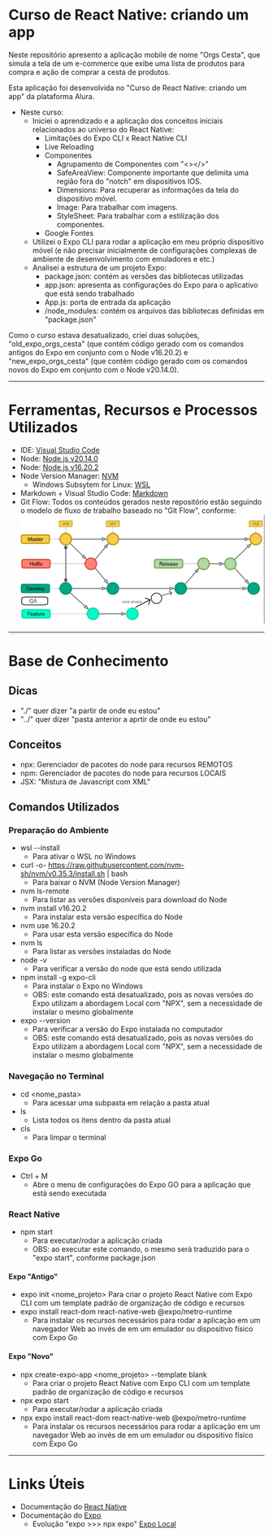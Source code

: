# Curso de React Native: criando um app
Neste repositório apresento a aplicação mobile de nome "Orgs Cesta", que simula a tela de um e-commerce que exibe uma lista de produtos para compra e ação de comprar a cesta de produtos.

Esta aplicação foi desenvolvida no "Curso de React Native: criando um app" da plataforma Alura.
- Neste curso:
  - Iniciei o aprendizado e a aplicação dos conceitos iniciais relacionados ao universo do React Native:
    - Limitações do Expo CLI x React Native CLI
    - Live Reloading
    - Componentes
      - Agrupamento de Componentes com "<></>"
      - SafeAreaView: Componente importante que delimita uma região fora do "notch" em dispositivos IOS.
      - Dimensions: Para recuperar as informações da tela do dispositivo móvel.
      - Image: Para trabalhar com imagens.
      - StyleSheet: Para trabalhar com a estilização dos componentes.
    - Google Fontes
  - Utilizei o Expo CLI para rodar a aplicação em meu próprio dispositivo móvel (e não precisar inicialmente de configurações complexas de ambiente de desenvolvimento com emuladores e etc.)
  - Analisei a estrutura de um projeto Expo:
    - package.json: contém as versões das bibliotecas utilizadas
    - app.json: apresenta as configurações do Expo para o aplicativo que está sendo trabalhado
    - App.js: porta de entrada da aplicação
    - /node_modules: contém os arquivos das bibliotecas definidas em "package.json"

Como o curso estava desatualizado, criei duas soluções, "old_expo_orgs_cesta" (que contém código gerado com os comandos antigos do Expo em conjunto com o Node v16.20.2) e "new_expo_orgs_cesta" (que contém código gerado com os comandos novos do Expo em conjunto com o Node v20.14.0).

---

# Ferramentas, Recursos e Processos Utilizados
- IDE: [Visual Studio Code](https://code.visualstudio.com/)
- Node: [Node.js v20.14.0](https://nodejs.org/en)
- Node: [Node.js v16.20.2](https://nodejs.org/en)
- Node Version Manager: [NVM](https://github.com/nvm-sh/nvm?tab=readme-ov-file#node-version-manager---)
  - Windows Subsytem for Linux: [WSL](https://learn.microsoft.com/pt-br/windows/wsl/install)
- Markdown + Visual Studio Code: [Markdown](https://code.visualstudio.com/docs/languages/markdown)
- Git Flow: Todos os conteúdos gerados neste repositório estão seguindo o modelo de fluxo de trabalho baseado no "Git Flow", conforme:
![Git Flow](./readme-images/gitflow.png)

---

# Base de Conhecimento
## Dicas
- "./" quer dizer "a partir de onde eu estou"
- "../" quer dizer "pasta anterior a aprtir de onde eu estou"

## Conceitos
- npx: Gerenciador de pacotes do node para recursos REMOTOS
- npm: Gerenciador de pacotes do node para recursos LOCAIS
- JSX: "Mistura de Javascript com XML"

## Comandos Utilizados
### Preparação do Ambiente
- wsl --install
  - Para ativar o WSL no Windows
- curl -o- https://raw.githubusercontent.com/nvm-sh/nvm/v0.35.3/install.sh | bash
  - Para baixar o NVM (Node Version Manager)
- nvm ls-remote
  - Para listar as versões disponíveis para download do Node
- nvm install v16.20.2
  - Para instalar esta versão específica do Node
- nvm use 16.20.2
  - Para usar esta versão específica do Node
- nvm ls
  - Para listar as versões instaladas do Node
- node -v
  - Para verificar a versão do node que está sendo utilizada
- npm install -g expo-cli
  - Para instalar o Expo no Windows
  - OBS: este comando está desatualizado, pois as novas versões do Expo utilizam a abordagem Local com "NPX", sem a necessidade de instalar o mesmo globalmente
- expo --version
  - Para verificar a versão do Expo instalada no computador
  - OBS: este comando está desatualizado, pois as novas versões do Expo utilizam a abordagem Local com "NPX", sem a necessidade de instalar o mesmo globalmente

### Navegação no Terminal
- cd <nome_pasta>
  - Para acessar uma subpasta em relação a pasta atual
- ls
  - Lista todos os itens dentro da pasta atual
- cls
  - Para limpar o terminal

### Expo Go
- Ctrl + M
  - Abre o menu de configurações do Expo GO para a aplicação que está sendo executada

### React Native
- npm start
  - Para executar/rodar a aplicação criada
  - OBS: ao executar este comando, o mesmo será traduzido para o "expo start", conforme package.json

#### Expo "Antigo"
- expo init <nome_projeto>
   Para criar o projeto React Native com Expo CLI com um template padrão de organização de código e recursos
- expo install react-dom react-native-web @expo/metro-runtime
  - Para instalar os recursos necessários para rodar a aplicação em um navegador Web ao invés de em um emulador ou dispositivo físico com Expo Go

#### Expo "Novo"
- npx create-expo-app <nome_projeto> --template blank
  - Para criar o projeto React Native com Expo CLI com um template padrão de organização de código e recursos
- npx expo start
  - Para executar/rodar a aplicação criada
- npx expo install react-dom react-native-web @expo/metro-runtime
  - Para instalar os recursos necessários para rodar a aplicação em um navegador Web ao invés de em um emulador ou dispositivo físico com Expo Go

---

# Links Úteis
- Documentação do [React Native](https://reactnative.dev/docs/getting-started#function-components-and-class-components)
- Documentação do [Expo](https://docs.expo.dev/tutorial/introduction/)
  - Evolução "expo >>> npx expo" [Expo Local](https://blog.expo.dev/the-new-expo-cli-f4250d8e3421)